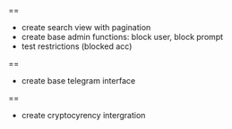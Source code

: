 ==

- create search view with pagination
- create base admin functions: block user, block prompt
- test restrictions (blocked acc)

==

- create base telegram interface 

==

- create cryptocyrency intergration

